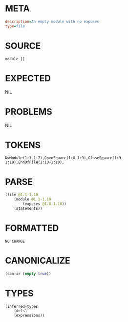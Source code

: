 # META
~~~ini
description=An empty module with no exposes
type=file
~~~
# SOURCE
~~~roc
module []
~~~
# EXPECTED
NIL
# PROBLEMS
NIL
# TOKENS
~~~zig
KwModule(1:1-1:7),OpenSquare(1:8-1:9),CloseSquare(1:9-1:10),EndOfFile(1:10-1:10),
~~~
# PARSE
~~~clojure
(file @1.1-1.10
	(module @1.1-1.10
		(exposes @1.8-1.10))
	(statements))
~~~
# FORMATTED
~~~roc
NO CHANGE
~~~
# CANONICALIZE
~~~clojure
(can-ir (empty true))
~~~
# TYPES
~~~clojure
(inferred-types
	(defs)
	(expressions))
~~~
